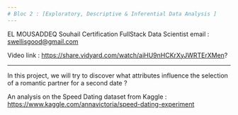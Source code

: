 ```yaml
---
# Bloc 2 : [Exploratory, Descriptive & Inferential Data Analysis ]
---
```


EL MOUSADDEQ Souhail 
Certification FullStack Data Scientist
email : swellisgood@gmail.com


Video link : https://share.vidyard.com/watch/aiHU9nHCKrXyJWRTErXMen?

---



In this project, we will try to discover what attributes influence the selection of a romantic partner for a second date ?

An analysis on the Speed Dating dataset from Kaggle : https://www.kaggle.com/annavictoria/speed-dating-experiment

